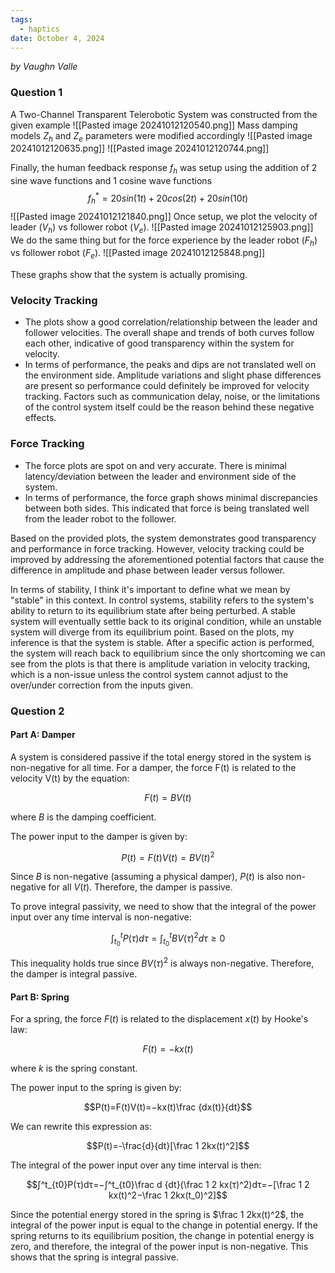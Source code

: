 ```yaml
---
tags:
  - haptics
date: October 4, 2024
---
```

_by Vaughn Valle_ 

### Question 1
A Two-Channel Transparent Telerobotic System was constructed from the given example
![[Pasted image 20241012120540.png]]
Mass damping models $Z_h$ and $Z_e$ parameters were modified accordingly
![[Pasted image 20241012120635.png]]
![[Pasted image 20241012120744.png]]

Finally, the human feedback response $f_h$ was setup using the addition of 2 sine wave functions and 1 cosine wave functions
$$
f_h^* = 20sin(1t) + 20cos(2t) + 20sin(10t)
$$
![[Pasted image 20241012121840.png]]
Once setup, we plot the velocity of leader ($V_h$) vs follower robot ($V_e$). 
![[Pasted image 20241012125903.png]]
We do the same thing but for the force experience by the leader robot ($F_h$) vs follower robot ($F_e$).
![[Pasted image 20241012125848.png]]

These graphs show that the system is actually promising. 
### Velocity Tracking
- The plots show a good correlation/relationship between the leader and follower velocities. The overall shape and trends of both curves follow each other, indicative of good transparency within the system for velocity.
- In terms of performance, the peaks and dips are not translated well on the environment side. Amplitude variations and slight phase differences are present so performance could definitely be improved for velocity tracking. Factors such as communication delay, noise, or the limitations of the control system itself could be the reason behind these negative effects.
### Force Tracking
- The force plots are spot on and very accurate. There is minimal latency/deviation between the leader and environment side of the system. 
- In terms of performance, the force graph shows minimal discrepancies between both sides. This indicated that force is being translated well from the leader robot to the follower.

Based on the provided plots, the system demonstrates good transparency and performance in force tracking. However, velocity tracking could be improved by addressing the aforementioned potential factors that cause the difference in amplitude and phase between leader versus follower.

In terms of stability, I think it's important to define what we mean by "stable" in this context. In control systems, stability refers to the system's ability to return to its equilibrium state after being perturbed. A stable system will eventually settle back to its original condition, while an unstable system will diverge from its equilibrium point. Based on the plots, my inference is that the system is stable. After a specific action is performed, the system will reach back to equilibrium since the only shortcoming we can see from the plots is that there is amplitude variation in velocity tracking, which is a non-issue unless the control system cannot adjust to the over/under correction from the inputs given.


### Question 2

#### Part A: Damper

A system is considered passive if the total energy stored in the system is non-negative for all time. For a damper, the force F(t) is related to the velocity V(t) by the equation:

$$
F(t)=BV(t)
$$

where $B$ is the damping coefficient.

The power input to the damper is given by:

$$P(t)=F(t)V(t)=BV(t)^2$$

Since $B$ is non-negative (assuming a physical damper), $P(t)$ is also non-negative for all $V(t)$. Therefore, the damper is passive.

To prove integral passivity, we need to show that the integral of the power input over any time interval is non-negative:

$$∫_{t_0​}^t​ P(τ)dτ=∫^t_{t_0}​BV(τ)^2dτ≥0$$

This inequality holds true since $BV(τ)^2$ is always non-negative. Therefore, the damper is integral passive.

#### Part B: Spring

For a spring, the force $F(t)$ is related to the displacement $x(t)$ by Hooke's law:

$$F(t)=−kx(t)$$

where $k$ is the spring constant.

The power input to the spring is given by:

$$P(t)=F(t)V(t)=−kx(t)\frac {dx(t)}{dt​}$$

We can rewrite this expression as:

$$P(t)=-\frac{d}{dt}​[\frac 1 2 ​kx(t)^2]$$

The integral of the power input over any time interval is then:

$$∫^t_{t0}​​P(τ)dτ=−∫^t_{t0}​\frac d {dt}​(\frac 1 2 ​kx(τ)^2)dτ=−[\frac 1 2​kx(t)^2−\frac 1 2​kx(t_0​)^2]$$

Since the potential energy stored in the spring is $\frac 1 2kx(t)^2$, the integral of the power input is equal to the change in potential energy. If the spring returns to its equilibrium position, the change in potential energy is zero, and therefore, the integral of the power input is non-negative. This shows that the spring is integral passive.